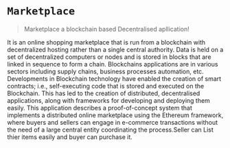 # `Marketplace`

> Marketplace a blockchain based Decentralised apllication!

It is an online shopping marketplace that is run from a blockchain
with decentralized hosting rather than a single central authority.
Data is held on a set of decentralized computers or nodes and is
stored in blocks that are linked in sequence to form a chain.
Blockchains applications are in various sectors including supply
chains, business processes automation, etc. Developments in Blockchain
technology have enabled the creation of smart contracts; i.e.,
self-executing code that is stored and executed on the Blockchain.
This has led to the creation of distributed, decentralised
applications, along with frameworks for developing and deploying them
easily. This application describes a proof-of-concept system that
implements a distributed online marketplace using the Ethereum
framework, where buyers and sellers can engage in e-commerce
transactions without the need of a large central entity coordinating
the process.Seller can List thier items easily and buyer can purchase
it.
